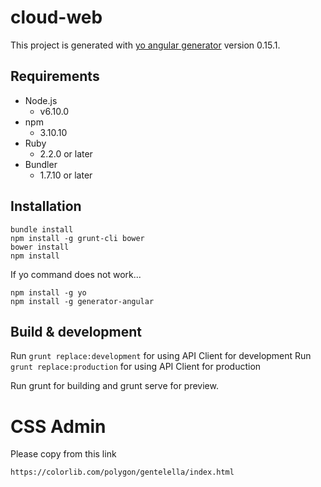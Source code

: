 # cloud-web

This project is generated with [yo angular generator](https://github.com/yeoman/generator-angular)
version 0.15.1.

## Requirements

- Node.js
  - v6.10.0
- npm
  - 3.10.10
- Ruby
  - 2.2.0 or later
- Bundler
  - 1.7.10 or later

## Installation

```
bundle install
npm install -g grunt-cli bower
bower install
npm install
```
If yo command does not work...  
```
npm install -g yo
npm install -g generator-angular
```

## Build & development

Run `grunt replace:development` for using API Client for development
Run `grunt replace:production` for using API Client for production

Run grunt for building and grunt serve for preview.

# CSS Admin

Please copy from this link
```
https://colorlib.com/polygon/gentelella/index.html
```

